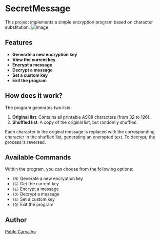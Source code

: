 # SecretMessage

This project implements a simple encryption program based on character substitution.
![image](https://github.com/user-attachments/assets/d4014080-8189-4b23-88ea-3fa2b47be0cc)

## Features
- **Generate a new encryption key**
- **View the current key**
- **Encrypt a message**
- **Decrypt a message**
- **Set a custom key**
- **Exit the program**

## How does it work?
The program generates two lists:
1. **Original list**: Contains all printable ASCII characters (from 32 to 126).
2. **Shuffled list**: A copy of the original list, but randomly shuffled.

Each character in the original message is replaced with the corresponding character in the shuffled list, generating an encrypted text. To decrypt, the process is reversed.

## Available Commands
Within the program, you can choose from the following options:
- `(N)` Generate a new encryption key
- `(G)` Get the current key
- `(E)` Encrypt a message
- `(D)` Decrypt a message
- `(S)` Set a custom key
- `(Q)` Exit the program

## Author
[Pablo Carvalho](https://github.com/seu-github)
